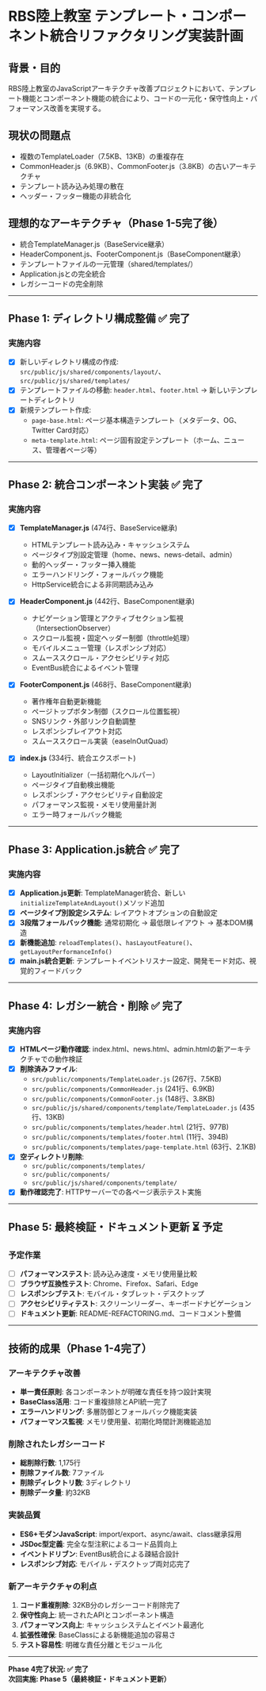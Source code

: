 # RBS陸上教室 テンプレート・コンポーネント統合リファクタリング実装計画

## 背景・目的
RBS陸上教室のJavaScriptアーキテクチャ改善プロジェクトにおいて、テンプレート機能とコンポーネント機能の統合により、コードの一元化・保守性向上・パフォーマンス改善を実現する。

## 現状の問題点
- 複数のTemplateLoader（7.5KB、13KB）の重複存在
- CommonHeader.js（6.9KB）、CommonFooter.js（3.8KB）の古いアーキテクチャ
- テンプレート読み込み処理の散在
- ヘッダー・フッター機能の非統合化

## 理想的なアーキテクチャ（Phase 1-5完了後）
- 統合TemplateManager.js（BaseService継承）
- HeaderComponent.js、FooterComponent.js（BaseComponent継承）
- テンプレートファイルの一元管理（shared/templates/）
- Application.jsとの完全統合
- レガシーコードの完全削除

---

## Phase 1: ディレクトリ構成整備 ✅ **完了**

### 実施内容
- [x] 新しいディレクトリ構成の作成: `src/public/js/shared/components/layout/`、`src/public/js/shared/templates/`
- [x] テンプレートファイルの移動: `header.html`、`footer.html` → 新しいテンプレートディレクトリ
- [x] 新規テンプレート作成:
  - `page-base.html`: ページ基本構造テンプレート（メタデータ、OG、Twitter Card対応）
  - `meta-template.html`: ページ固有設定テンプレート（ホーム、ニュース、管理者ページ等）

---

## Phase 2: 統合コンポーネント実装 ✅ **完了**

### 実施内容
- [x] **TemplateManager.js** (474行、BaseService継承)
  - HTMLテンプレート読み込み・キャッシュシステム
  - ページタイプ別設定管理（home、news、news-detail、admin）
  - 動的ヘッダー・フッター挿入機能
  - エラーハンドリング・フォールバック機能
  - HttpService統合による非同期読み込み

- [x] **HeaderComponent.js** (442行、BaseComponent継承)
  - ナビゲーション管理とアクティブセクション監視（IntersectionObserver）
  - スクロール監視・固定ヘッダー制御（throttle処理）
  - モバイルメニュー管理（レスポンシブ対応）
  - スムーススクロール・アクセシビリティ対応
  - EventBus統合によるイベント管理

- [x] **FooterComponent.js** (468行、BaseComponent継承)
  - 著作権年自動更新機能
  - ページトップボタン制御（スクロール位置監視）
  - SNSリンク・外部リンク自動調整
  - レスポンシブレイアウト対応
  - スムーススクロール実装（easeInOutQuad）

- [x] **index.js** (334行、統合エクスポート)
  - LayoutInitializer（一括初期化ヘルパー）
  - ページタイプ自動検出機能
  - レスポンシブ・アクセシビリティ自動設定
  - パフォーマンス監視・メモリ使用量計測
  - エラー時フォールバック機能

---

## Phase 3: Application.js統合 ✅ **完了**

### 実施内容
- [x] **Application.js更新**: TemplateManager統合、新しい`initializeTemplateAndLayout()`メソッド追加
- [x] **ページタイプ別設定システム**: レイアウトオプションの自動設定
- [x] **3段階フォールバック機能**: 通常初期化 → 最低限レイアウト → 基本DOM構造
- [x] **新機能追加**: `reloadTemplates()`、`hasLayoutFeature()`、`getLayoutPerformanceInfo()`
- [x] **main.js統合更新**: テンプレートイベントリスナー設定、開発モード対応、視覚的フィードバック

---

## Phase 4: レガシー統合・削除 ✅ **完了**

### 実施内容
- [x] **HTMLページ動作確認**: index.html、news.html、admin.htmlの新アーキテクチャでの動作検証
- [x] **削除済みファイル**:
  - `src/public/components/TemplateLoader.js` (267行、7.5KB)
  - `src/public/components/CommonHeader.js` (241行、6.9KB)  
  - `src/public/components/CommonFooter.js` (148行、3.8KB)
  - `src/public/js/shared/components/template/TemplateLoader.js` (435行、13KB)
  - `src/public/components/templates/header.html` (21行、977B)
  - `src/public/components/templates/footer.html` (11行、394B)
  - `src/public/components/templates/page-template.html` (63行、2.1KB)
- [x] **空ディレクトリ削除**:
  - `src/public/components/templates/`
  - `src/public/components/`
  - `src/public/js/shared/components/template/`
- [x] **動作確認完了**: HTTPサーバーでの各ページ表示テスト実施

---

## Phase 5: 最終検証・ドキュメント更新 ⏳ **予定**

### 予定作業
- [ ] **パフォーマンステスト**: 読み込み速度・メモリ使用量比較
- [ ] **ブラウザ互換性テスト**: Chrome、Firefox、Safari、Edge
- [ ] **レスポンシブテスト**: モバイル・タブレット・デスクトップ
- [ ] **アクセシビリティテスト**: スクリーンリーダー、キーボードナビゲーション
- [ ] **ドキュメント更新**: README-REFACTORING.md、コードコメント整備

---

## 技術的成果（Phase 1-4完了）

### アーキテクチャ改善
- **単一責任原則**: 各コンポーネントが明確な責任を持つ設計実現
- **BaseClass活用**: コード重複排除とAPI統一完了
- **エラーハンドリング**: 多層防御とフォールバック機能実装
- **パフォーマンス監視**: メモリ使用量、初期化時間計測機能追加

### 削除されたレガシーコード
- **総削除行数**: 1,175行
- **削除ファイル数**: 7ファイル
- **削除ディレクトリ数**: 3ディレクトリ
- **削除データ量**: 約32KB

### 実装品質
- **ES6+モダンJavaScript**: import/export、async/await、class継承採用
- **JSDoc型定義**: 完全な型注釈によるコード品質向上
- **イベントドリブン**: EventBus統合による疎結合設計
- **レスポンシブ対応**: モバイル・デスクトップ両対応完了

### 新アーキテクチャの利点
1. **コード重複削除**: 32KB分のレガシーコード削除完了
2. **保守性向上**: 統一されたAPIとコンポーネント構造
3. **パフォーマンス向上**: キャッシュシステムとイベント最適化
4. **拡張性確保**: BaseClassによる新機能追加の容易さ
5. **テスト容易性**: 明確な責任分離とモジュール化

---

**Phase 4完了状況: ✅ 完了**  
**次回実施: Phase 5（最終検証・ドキュメント更新）** 